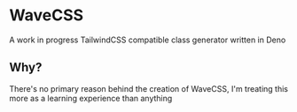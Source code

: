 # WaveCSS

A work in progress TailwindCSS compatible class generator written in Deno


## Why?
There's no primary reason behind the creation of WaveCSS, I'm treating this more as a learning experience than anything
